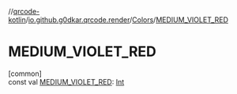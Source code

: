 //[qrcode-kotlin](../../../index.md)/[io.github.g0dkar.qrcode.render](../index.md)/[Colors](index.md)/[MEDIUM_VIOLET_RED](-m-e-d-i-u-m_-v-i-o-l-e-t_-r-e-d.md)

# MEDIUM_VIOLET_RED

[common]\
const val [MEDIUM_VIOLET_RED](-m-e-d-i-u-m_-v-i-o-l-e-t_-r-e-d.md): [Int](https://kotlinlang.org/api/latest/jvm/stdlib/kotlin/-int/index.html)
